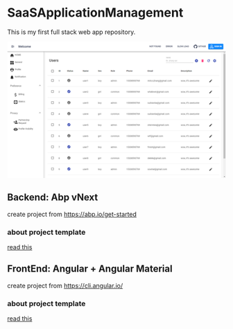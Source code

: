 # SaaSApplicationManagement
This is my first full stack web app repository.

![pre](./pre.png)

## Backend: Abp vNext

create project from https://abp.io/get-started

### about project template
[read this](https://docs.abp.io/en/abp/latest/Startup-Templates/Application)

## FrontEnd: Angular + Angular Material

create project from https://cli.angular.io/

### about project template
[read this](https://angular.io/guide/file-structure#application-project-files)